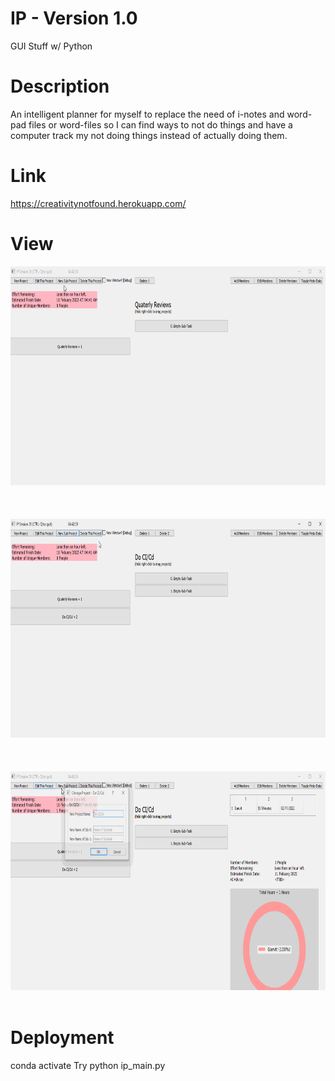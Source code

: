 # IP - Version 1.0
GUI Stuff w/ Python

# Description
An intelligent planner for myself to replace the need of i-notes and word-pad files or word-files so I can find ways to not do things and have a computer track my not doing things instead of actually doing them. 

# Link
https://creativitynotfound.herokuapp.com/

# View
<img src="IP/tests/IP_sign.gif" height="350"/>
<br> <br>
<br> <br>
<img src="IP/tests/IP_2.gif" height="350"/>
<br> <br>
<br> <br>
<img src="IP/tests/IP_3.gif" height="350"/>
<br> <br>



# Deployment
conda activate
Try python ip_main.py

